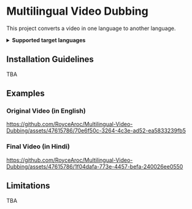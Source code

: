 # Multilingual Video Dubbing
This project converts a video in one language to another language.
<details>
<summary><span style="font-weight: bold;">Supported target languages</span></summary>
Afrikaans, Arabic, Armenian, Azerbaijani, Belarusian, Bosnian, Bulgarian, Catalan, Chinese, Croatian, Czech, Danish, Dutch, English, Estonian, Finnish, French, Galician, German, Greek, Hebrew, Hindi, Hungarian, Icelandic, Indonesian, Italian, Japanese, Kannada, Kazakh, Korean, Latvian, Lithuanian, Macedonian, Malay, Marathi, Maori, Nepali, Norwegian, Persian, Polish, Portuguese, Romanian, Russian, Serbian, Slovak, Slovenian, Spanish, Swahili, Swedish, Tagalog, Tamil, Thai, Turkish, Ukrainian, Urdu, Vietnamese, and Welsh.
</details>

## Installation Guidelines
TBA

## Examples
### Original Video (in English)


https://github.com/RoyceAroc/Multilingual-Video-Dubbing/assets/47615786/70e6f50c-3264-4c3e-ad52-ea5833239fb5


### Final Video (in Hindi)


https://github.com/RoyceAroc/Multilingual-Video-Dubbing/assets/47615786/1f04dafa-773e-4457-befa-240026ee0550

## Limitations
TBA
